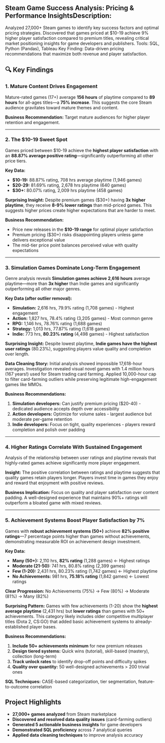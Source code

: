 ## Steam Game Success Analysis: Pricing & Performance InsightsDescription:

Analyzed 27,000+ Steam games to identify key success factors and optimal pricing strategies. Discovered that games priced at $10-19 achieve 9% higher player satisfaction compared to premium titles, revealing critical market positioning insights for game developers and publishers.
Tools: SQL, Python (Pandas), Tableau
Key Finding: Data-driven pricing recommendations that maximize both revenue and player satisfaction.

## 🔍 Key Findings

### 1. Mature Content Drives Engagement
Mature-rated games (17+) average **156 hours** of playtime compared to **89 hours** for all-ages titles—a **75% increase**. This suggests the core Steam audience gravitates toward mature themes and content.

**Business Recommendation:** Target mature audiences for higher player retention and engagement.



---

### 2. The $10-19 Sweet Spot
Games priced between $10-19 achieve the **highest player satisfaction** with an **88.87% average positive rating**—significantly outperforming all other price tiers.

**Key Data:**
- **$10-19:** 88.87% rating, 708 hrs average playtime (1,946 games)
- **$20-29:** 81.69% rating, 2,678 hrs playtime (640 games) 
- **$30+:** 80.07% rating, 2,009 hrs playtime (458 games)

**Surprising Insight:** Despite premium games ($30+) having **3x higher playtime**, they receive **8-9% lower ratings** than mid-priced games. This suggests higher prices create higher expectations that are harder to meet.

**Business Recommendation:** 
- Price new releases in the **$10-19 range** for optimal player satisfaction
- Premium pricing ($30+) risks disappointing players unless game delivers exceptional value
- The mid-tier price point balances perceived value with quality expectations



---

### 3. Simulation Games Dominate Long-Term Engagement
Genre analysis reveals **Simulation games achieve 2,616 hours** average playtime—more than **3x higher** than Indie games and significantly outperforming all other major genres.

**Key Data (after outlier removal):**
- **Simulation:** 2,616 hrs, 79.9% rating (1,708 games) - Highest engagement
- **Action:** 1,827 hrs, 78.4% rating (3,205 games) - Most common genre
- **RPG:** 1,146 hrs, 78.76% rating (1,688 games)
- **Strategy:** 1,013 hrs, 77.87% rating (1,618 games)
- **Indie:** 773 hrs, **80.23% rating** (4,498 games) - Highest satisfaction

**Surprising Insight:** Despite lowest playtime, **Indie games have the highest user ratings** (80.23%), suggesting players value quality and completion over length.

**Data Cleaning Story:**
Initial analysis showed impossible 17,618-hour averages. Investigation revealed visual novel games with 1.4 million hours (167 years!) used for Steam trading card farming. Applied 10,000-hour cap to filter card-farming outliers while preserving legitimate high-engagement games like MMOs.

**Business Recommendations:**
1. **Simulation developers:** Can justify premium pricing ($20-40) - dedicated audience accepts depth over accessibility
2. **Action developers:** Optimize for volume sales - largest audience but moderate per-game retention
3. **Indie developers:** Focus on tight, quality experiences - players reward completion and polish over padding



---

### 4. Higher Ratings Correlate With Sustained Engagement
Analysis of the relationship between user ratings and playtime reveals that highly-rated games achieve significantly more player engagement.

**Insight:** The positive correlation between ratings and playtime suggests that quality games retain players longer. Players invest time in games they enjoy and reward that enjoyment with positive reviews.

**Business Implication:** Focus on quality and player satisfaction over content padding. A well-designed experience that maintains 90%+ ratings will outperform a bloated game with mixed reviews.



---

### 5. Achievement Systems Boost Player Satisfaction by 7%
Games with **robust achievement systems (50+)** achieve **82% positive ratings**—7 percentage points higher than games without achievements, demonstrating measurable ROI on achievement design investment.

**Key Data:**
- **Many (50+):** 2,110 hrs, **82% rating** (1,288 games) ← Highest ratings
- **Moderate (21-50):** 741 hrs, 80.8% rating (2,399 games)
- **Few (1-20):** 2,431 hrs, 80.23% rating (1,742 games) ← Highest playtime
- **No Achievements:** 981 hrs, **75.18% rating** (1,842 games) ← Lowest ratings

**Clear Progression:** No Achievements (75%) → Few (80%) → Moderate (81%) → Many (82%)

**Surprising Pattern:** Games with few achievements (1-20) show the **highest average playtime** (2,431 hrs) but **lower ratings** than games with 50+ achievements. This category likely includes older competitive multiplayer titles (Dota 2, CS:GO) that added basic achievement systems to already-established player bases.

**Business Recommendations:**
1. **Include 50+ achievements minimum** for new premium releases
2. **Design tiered systems:** Quick wins (tutorial), skill-based (mastery), collection (long-term)
3. **Track unlock rates** to identify drop-off points and difficulty spikes
4. **Quality over quantity:** 50 well-designed achievements > 200 trivial ones

**SQL Techniques:** CASE-based categorization, tier segmentation, feature-to-outcome correlation

## Project Highlights
- **27,000+ games analyzed** from Steam marketplace
- **Discovered and resolved data quality issues** (card-farming outliers)
- **Generated 5 actionable business insights** for game developers
- **Demonstrated SQL proficiency** across 7 analytical queries
- **Applied data cleaning techniques** to improve analysis accuracy
